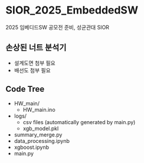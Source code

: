 # SIOR_2025_EmbeddedSW
2025 임베디드SW 공모전 준비, 성균관대 SIOR

## 손상된 너트 분석기
- 설계도면 첨부 필요
- 배선도 첨부 필요
## Code Tree
- HW_main/
  - HW_main.ino
- logs/
  - csv files (automatically generated by main.py)
  - xgb_model.pkl
- summary_merge.py
- data_processing.ipynb
- xgboost.ipynb
- main.py
